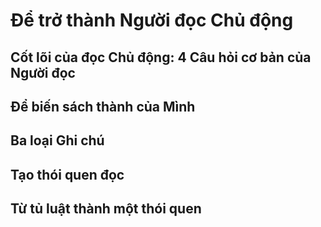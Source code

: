 # Để trở thành Người đọc Chủ động

## Cốt lõi của đọc Chủ động: 4 Câu hỏi cơ bản của Người đọc

## Để biến sách thành của Mình

## Ba loại Ghi chú

## Tạo thói quen đọc

## Từ tủ luật thành một thói quen
